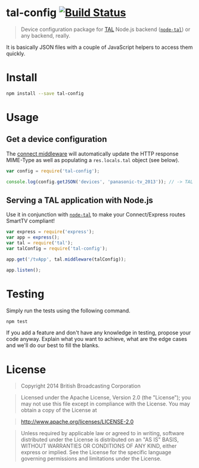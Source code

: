 # tal-config [![Build Status](https://travis-ci.org/bbc/tal-config.png?branch=master)](https://travis-ci.org/bbc/tal-config)

> Device configuration package for [TAL](http://fmtvp.github.io/tal/) Node.js backend ([`node-tal`](https://github.com/bbc/node-tal)) or any backend, really.

It is basically JSON files with a couple of JavaScript helpers to access them quickly.

# Install

```bash
npm install --save tal-config
```

# Usage

## Get a device configuration

The [connect middleware](http://www.senchalabs.org/connect/) will automatically update the HTTP response
MIME-Type as well as populating a `res.locals.tal` object (see below).

```js
var config = require('tal-config');

console.log(config.getJSON('devices', 'panasonic-tv_2013')); // -> TAL JSON config for Panasonic HbbTV 2013's model
```

## Serving a TAL application with Node.js

Use it in conjunction with [`node-tal`](https://github.com/bbc/node-tal) to make your Connect/Express routes
SmartTV compliant!

```js
var express = require('express');
var app = express();
var tal = require('tal');
var talConfig = require('tal-config');

app.get('/tvApp', tal.middleware(talConfig));

app.listen();
```

# Testing

Simply run the tests using the following command.

```bash
npm test
```

If you add a feature and don't have any knowledge in testing, propose your code anyway. Explain what you want to achieve,
what are the edge cases and we'll do our best to fill the blanks.

# License

> Copyright 2014 British Broadcasting Corporation

> Licensed under the Apache License, Version 2.0 (the "License"); you may not use this file except in compliance with the License.
> You may obtain a copy of the License at

> http://www.apache.org/licenses/LICENSE-2.0

> Unless required by applicable law or agreed to in writing, software distributed under the License is distributed on an "AS IS" BASIS, WITHOUT WARRANTIES OR CONDITIONS OF ANY KIND, either express or implied.
> See the License for the specific language governing permissions and limitations under the License.